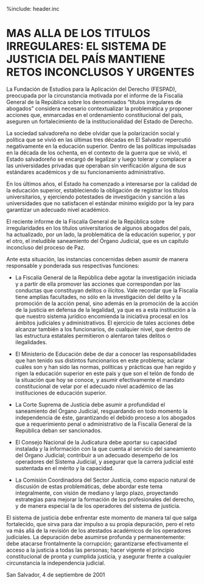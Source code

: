 %include: header.inc

# MAS ALLA DE LOS TITULOS IRREGULARES: EL SISTEMA DE JUSTICIA DEL PAÍS MANTIENE RETOS INCONCLUSOS Y URGENTES

La Fundación de Estudios para la Aplicación del Derecho (FESPAD), preocupada por
la circunstancia motivada por el informe de la Fiscalía General de la República
sobre los denominados “títulos irregulares de abogados” considera necesario
contextualizar la problemática y proponer acciones que, enmarcadas en el
ordenamiento constitucional del país, aseguren un fortalecimiento de la
institucionalidad del Estado de Derecho.

La sociedad salvadoreña no debe olvidar que la polarización social y política
que se vivió en las últimas tres décadas en El Salvador repercutió negativamente
en la educación superior. Dentro de las políticas impulsadas en la década de los
ochenta, en el contexto de la guerra que se vivió, el Estado salvadoreño se
encargó de legalizar y luego tolerar y complacer a las universidades privadas
que operaban sin verificación alguna de sus estándares académicos y de su
funcionamiento administrativo.

En los últimos años, el Estado ha comenzado a interesarse por la calidad de la
educación superior, estableciendo la obligación de registrar los títulos
universitarios, y ejerciendo potestades de investigación y sanción a las
universidades que no satisfacen el estándar mínimo exigido por la ley para
garantizar un adecuado nivel académico.

El reciente informe de la Fiscalía General de la República sobre irregularidades
en los títulos universitarios de algunos abogados del país, ha actualizado, por
un lado, la problemática de la educación superior, y por el otro, el ineludible
saneamiento del Órgano Judicial, que es un capítulo inconcluso del proceso de
Paz.

Ante esta situación, las instancias concernidas deben asumir de manera
responsable y ponderada sus respectivas funciones:

- La Fiscalía General de la República debe agotar la investigación
iniciada y a partir de ella promover las acciones que correspondan por las
conductas que constituyan delitos o ilícitos. Vale recordar que la Fiscalía
tiene amplias facultades, no sólo en la investigación del delito y la promoción
de la acción penal, sino además en la promoción de la acción de la justicia en
defensa de la legalidad, ya que es a esta institución a la que nuestro sistema
jurídico encomienda la iniciativa procesal en los ámbitos judiciales y
administrativos. El ejercicio de tales acciones debe alcanzar también a los
funcionarios, de cualquier nivel, que dentro de las estructura estatales
permitieron o alentaron tales delitos o ilegalidades.

- El Ministerio de Educación debe de dar a conocer las responsabilidades
que han tenido sus distintos funcionarios en este problema; aclarar cuáles son y
han sido las normas, políticas y prácticas que han regido y rigen la educación
superior en este país y que son el telón de fondo de la situación que hoy se
conoce, y asumir efectivamente el mandato constitucional de velar por el
adecuado nivel académico de las instituciones de educación superior.

- La Corte Suprema de Justicia debe asumir a profundidad el saneamiento
del Órgano Judicial, resguardando en todo momento la independencia de éste,
garantizando el debido proceso a los abogados que a requerimiento penal o
administrativo de la Fiscalía General de la República deban ser sancionados.

- El Consejo Nacional de la Judicatura debe aportar su capacidad instalada
y la información con la que cuenta al servicio del saneamiento del Órgano
Judicial; contribuir  a un adecuado desempeño de los operadores del Sistema
Judicial, y asegurar que la  carrera judicial esté sustentada en el mérito y la
capacidad.

- La Comisión Coordinadora del Sector Justicia, como espacio natural de
discusión de estas problemáticas, debe abordar este tema integralmente, con
visión de mediano y largo plazo, proyectando estrategias para mejorar la
formación de los profesionales del derecho, y de manera especial la de los
operadores del sistema de justicia.

El sistema de justicia debe enfrentar este momento de manera tal que salga
fortalecido, que sirva para dar impulso a su propia depuración, pero el reto va
más allá de la revisión de los atestados académicos de los operadores
judiciales. La  depuración debe asumirse profunda y permanentemente: debe
atacarse frontalmente la corrupción; garantizarse efectivamente el acceso a la
justicia a todas las personas; hacer vigente el principio constitucional de
pronta y cumplida justicia, y asegurar frente a cualquier circunstancia la
independencia judicial.

San Salvador, 4 de septiembre de 2001
